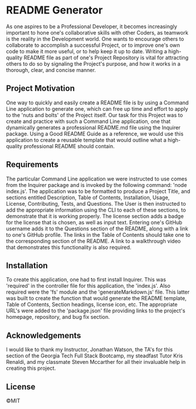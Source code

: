 # README Generator

As one aspires to be a Professional Developer, it becomes increasingly important to hone one's collaborative skills with other Coders, as teamwork is the reality in the Development world. One wants to encourage others to collaborate to accomplish a successful Project, or to improve one's own code to make it more useful, or to help keep it up to date. Writing a high-quality README file as part of one's Project Repository is vital for attracting others to do so by signaling the Project's purpose, and how it works in a thorough, clear, and concise manner.


## Project Motivation

One way to quickly and easily create a README file is by using a Command Line application to generate one, which can free up time and effort to apply to the 'nuts and bolts' of the Project itself. Our task for this Project was to create and practice with such a Command Line application, one that dynamically generates a professional README.md file using the Inquirer package. Using a Good README Guide as a reference, we would use this application to create a reusable template that would outline what a high-quality professional README should contain.


## Requirements

The particular Command Line application we were instructed to use comes from the Inquirer package and is invoked by the following command: 'node index.js'. The application was to be formatted to produce a Project Title, and sections entitled Description, Table of Contents, Installation, Usage, License, Contributing, Tests, and Questions. The User is then instructed to add the appropriate information using the CLI to each of these sections, to demonstrate that it is working properly. The license section adds a badge for the license that is chosen, as well as input text. Entering one's GitHub username adds it to the Questions section of the README, along with a link to one's GitHub profile. The links in the Table of Contents should take one to the corresponding section of the README. A link to a walkthrough video that demonstrates this functionality is also required.


## Installation

To create this application, one had to first install Inquirer. This was 'required' in the controller file for this application, the 'index.js'. Also required were the 'fs' module and the 'generateMarkdown.js' file. This latter was built to create the function that would generate the README template, Table of Contents, Section headings, license icon, etc. The appropriate URL's were added to the 'package.json' file providing links to the project's homepage, repository, and bug fix section.


## Acknowledgements

I would like to thank my Instructor, Jonathan Watson, the TA's for this section of the Georgia Tech Full Stack Bootcamp, my steadfast Tutor Kris Renaldi, and my classmate Steven Mccarther for all their invaluable help in creating this project.


## License

&copy;MIT

